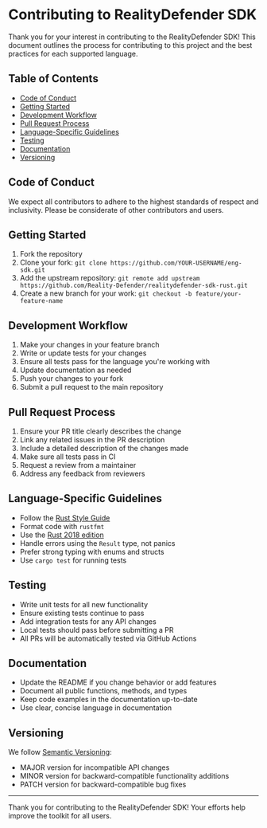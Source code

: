 # Contributing to RealityDefender SDK

Thank you for your interest in contributing to the RealityDefender SDK! This document outlines the process for contributing to this project and the best practices for each supported language.

## Table of Contents
- [Code of Conduct](#code-of-conduct)
- [Getting Started](#getting-started)
- [Development Workflow](#development-workflow)
- [Pull Request Process](#pull-request-process)
- [Language-Specific Guidelines](#language-specific-guidelines)
- [Testing](#testing)
- [Documentation](#documentation)
- [Versioning](#versioning)

## Code of Conduct

We expect all contributors to adhere to the highest standards of respect and inclusivity. Please be considerate of other contributors and users.

## Getting Started

1. Fork the repository
2. Clone your fork: `git clone https://github.com/YOUR-USERNAME/eng-sdk.git`
3. Add the upstream repository: `git remote add upstream https://github.com/Reality-Defender/realitydefender-sdk-rust.git`
4. Create a new branch for your work: `git checkout -b feature/your-feature-name`

## Development Workflow

1. Make your changes in your feature branch
2. Write or update tests for your changes
3. Ensure all tests pass for the language you're working with
4. Update documentation as needed
5. Push your changes to your fork
6. Submit a pull request to the main repository

## Pull Request Process

1. Ensure your PR title clearly describes the change
2. Link any related issues in the PR description
3. Include a detailed description of the changes made
4. Make sure all tests pass in CI
5. Request a review from a maintainer
6. Address any feedback from reviewers

## Language-Specific Guidelines

- Follow the [Rust Style Guide](https://doc.rust-lang.org/1.0.0/style/README.html)
- Format code with `rustfmt`
- Use the [Rust 2018 edition](https://doc.rust-lang.org/edition-guide/rust-2018/index.html)
- Handle errors using the `Result` type, not panics
- Prefer strong typing with enums and structs
- Use `cargo test` for running tests

## Testing

- Write unit tests for all new functionality
- Ensure existing tests continue to pass
- Add integration tests for any API changes
- Local tests should pass before submitting a PR
- All PRs will be automatically tested via GitHub Actions

## Documentation

- Update the README if you change behavior or add features
- Document all public functions, methods, and types
- Keep code examples in the documentation up-to-date
- Use clear, concise language in documentation

## Versioning

We follow [Semantic Versioning](https://semver.org/):
- MAJOR version for incompatible API changes
- MINOR version for backward-compatible functionality additions
- PATCH version for backward-compatible bug fixes

---

Thank you for contributing to the RealityDefender SDK! Your efforts help improve the toolkit for all users. 
